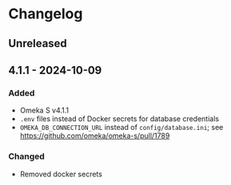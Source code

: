 # Changelog

## Unreleased

## 4.1.1 - 2024-10-09

### Added

* Omeka S v4.1.1
* `.env` files instead of Docker secrets for database credentials
* `OMEKA_DB_CONNECTION_URL` instead of `config/database.ini`; see https://github.com/omeka/omeka-s/pull/1789

### Changed

* Removed docker secrets
